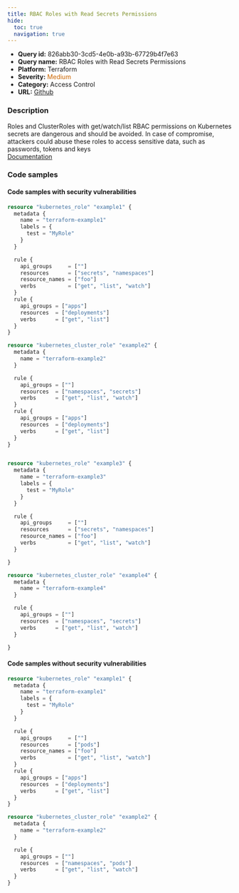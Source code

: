 ```yaml
---
title: RBAC Roles with Read Secrets Permissions
hide:
  toc: true
  navigation: true
---
```


<style>
  .highlight .hll {
    background-color: #ff171742;
  }
  .md-content {
    max-width: 1100px;
    margin: 0 auto;
  }
</style>

-   **Query id:** 826abb30-3cd5-4e0b-a93b-67729b4f7e63
-   **Query name:** RBAC Roles with Read Secrets Permissions
-   **Platform:** Terraform
-   **Severity:** <span style="color:#C60">Medium</span>
-   **Category:** Access Control
-   **URL:** [Github](https://github.com/Checkmarx/kics/tree/master/assets/queries/terraform/kubernetes/rbac_roles_with_read_secrets_permissions)

### Description
Roles and ClusterRoles with get/watch/list RBAC permissions on Kubernetes secrets are dangerous and should be avoided. In case of compromise, attackers could abuse these roles to access sensitive data, such as passwords, tokens and keys<br>
[Documentation](https://registry.terraform.io/providers/hashicorp/kubernetes/latest/docs/resources/role#rule)

### Code samples
#### Code samples with security vulnerabilities
```tf title="Postitive test num. 1 - tf file" hl_lines="48 9 27 62"
resource "kubernetes_role" "example1" {
  metadata {
    name = "terraform-example1"
    labels = {
      test = "MyRole"
    }
  }

  rule {
    api_groups     = [""]
    resources      = ["secrets", "namespaces"]
    resource_names = ["foo"]
    verbs          = ["get", "list", "watch"]
  }
  rule {
    api_groups = ["apps"]
    resources  = ["deployments"]
    verbs      = ["get", "list"]
  }
}

resource "kubernetes_cluster_role" "example2" {
  metadata {
    name = "terraform-example2"
  }

  rule {
    api_groups = [""]
    resources  = ["namespaces", "secrets"]
    verbs      = ["get", "list", "watch"]
  }
  rule {
    api_groups = ["apps"]
    resources  = ["deployments"]
    verbs      = ["get", "list"]
  }
}


resource "kubernetes_role" "example3" {
  metadata {
    name = "terraform-example3"
    labels = {
      test = "MyRole"
    }
  }

  rule {
    api_groups     = [""]
    resources      = ["secrets", "namespaces"]
    resource_names = ["foo"]
    verbs          = ["get", "list", "watch"]
  }

}

resource "kubernetes_cluster_role" "example4" {
  metadata {
    name = "terraform-example4"
  }

  rule {
    api_groups = [""]
    resources  = ["namespaces", "secrets"]
    verbs      = ["get", "list", "watch"]
  }

}

```


#### Code samples without security vulnerabilities
```tf title="Negative test num. 1 - tf file"
resource "kubernetes_role" "example1" {
  metadata {
    name = "terraform-example1"
    labels = {
      test = "MyRole"
    }
  }

  rule {
    api_groups     = [""]
    resources      = ["pods"]
    resource_names = ["foo"]
    verbs          = ["get", "list", "watch"]
  }
  rule {
    api_groups = ["apps"]
    resources  = ["deployments"]
    verbs      = ["get", "list"]
  }
}

resource "kubernetes_cluster_role" "example2" {
  metadata {
    name = "terraform-example2"
  }

  rule {
    api_groups = [""]
    resources  = ["namespaces", "pods"]
    verbs      = ["get", "list", "watch"]
  }
}

```
